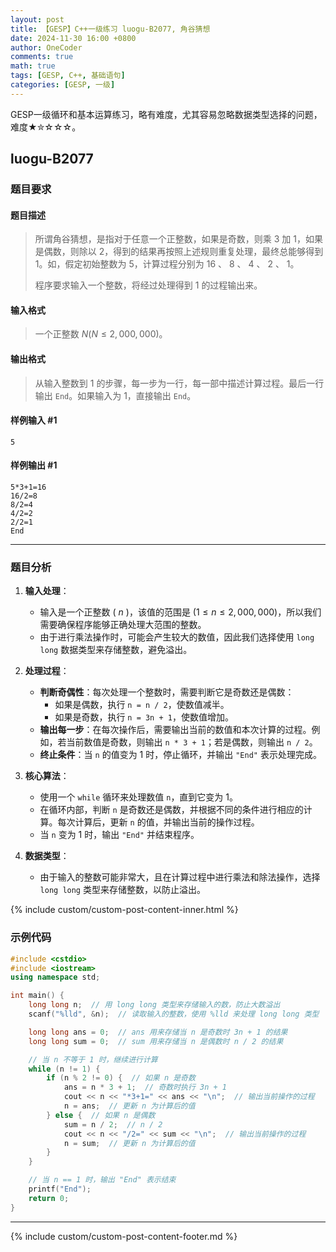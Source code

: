 ```yaml
---
layout: post
title: 【GESP】C++一级练习 luogu-B2077, 角谷猜想
date: 2024-11-30 16:00 +0800
author: OneCoder
comments: true
math: true
tags: [GESP, C++, 基础语句]
categories: [GESP, 一级]
---
```

GESP一级循环和基本运算练习，略有难度，尤其容易忽略数据类型选择的问题，难度★✮☆☆☆。

<!--more-->

## luogu-B2077

### 题目要求

#### 题目描述

>所谓角谷猜想，是指对于任意一个正整数，如果是奇数，则乘 $3$ 加 $1$，如果是偶数，则除以 $2$，得到的结果再按照上述规则重复处理，最终总能够得到 $1$。如，假定初始整数为 $5$，计算过程分别为 $16$ 、 $8$ 、 $4$ 、 $2$ 、 $1$。
>
>程序要求输入一个整数，将经过处理得到 $1$ 的过程输出来。

#### 输入格式

>一个正整数 $N(N \le 2,000,000)$。

#### 输出格式

>从输入整数到 $1$ 的步骤，每一步为一行，每一部中描述计算过程。最后一行输出 `End`。如果输入为 $1$，直接输出 `End`。

#### 样例输入 #1

```console
5
```

#### 样例输出 #1

```console
5*3+1=16
16/2=8
8/2=4
4/2=2
2/2=1
End
```

---

### 题目分析

1. **输入处理**：
   - 输入是一个正整数 ( $n$ )，该值的范围是 $( 1 \leq n \leq 2,000,000 )$，所以我们需要确保程序能够正确处理大范围的整数。
   - 由于进行乘法操作时，可能会产生较大的数值，因此我们选择使用 `long long` 数据类型来存储整数，避免溢出。

2. **处理过程**：
   - **判断奇偶性**：每次处理一个整数时，需要判断它是奇数还是偶数：
     - 如果是偶数，执行 `n = n / 2`，使数值减半。
     - 如果是奇数，执行 `n = 3n + 1`，使数值增加。
   - **输出每一步**：在每次操作后，需要输出当前的数值和本次计算的过程。例如，若当前数值是奇数，则输出 `n * 3 + 1`；若是偶数，则输出 `n / 2`。
   - **终止条件**：当 `n` 的值变为 1 时，停止循环，并输出 `"End"` 表示处理完成。

3. **核心算法**：
   - 使用一个 `while` 循环来处理数值 `n`，直到它变为 1。
   - 在循环内部，判断 `n` 是奇数还是偶数，并根据不同的条件进行相应的计算。每次计算后，更新 `n` 的值，并输出当前的操作过程。
   - 当 `n` 变为 1 时，输出 `"End"` 并结束程序。

4. **数据类型**：
   - 由于输入的整数可能非常大，且在计算过程中进行乘法和除法操作，选择 `long long` 类型来存储整数，以防止溢出。

{% include custom/custom-post-content-inner.html %}

### 示例代码

```cpp
#include <cstdio>
#include <iostream>
using namespace std;

int main() {
    long long n;  // 用 long long 类型来存储输入的数，防止大数溢出
    scanf("%lld", &n);  // 读取输入的整数，使用 %lld 来处理 long long 类型

    long long ans = 0;  // ans 用来存储当 n 是奇数时 3n + 1 的结果
    long long sum = 0;  // sum 用来存储当 n 是偶数时 n / 2 的结果

    // 当 n 不等于 1 时，继续进行计算
    while (n != 1) {
        if (n % 2 != 0) {  // 如果 n 是奇数
            ans = n * 3 + 1;  // 奇数时执行 3n + 1
            cout << n << "*3+1=" << ans << "\n";  // 输出当前操作的过程
            n = ans;  // 更新 n 为计算后的值
        } else {  // 如果 n 是偶数
            sum = n / 2;  // n / 2
            cout << n << "/2=" << sum << "\n";  // 输出当前操作的过程
            n = sum;  // 更新 n 为计算后的值
        }
    }

    // 当 n == 1 时，输出 "End" 表示结束
    printf("End");
    return 0;
}
```

---

{% include custom/custom-post-content-footer.md %}
